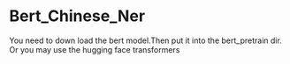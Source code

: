 # Bert_Chinese_Ner
You need to down load the bert model.Then put it into the bert_pretrain dir.
Or you may use the hugging face transformers 
